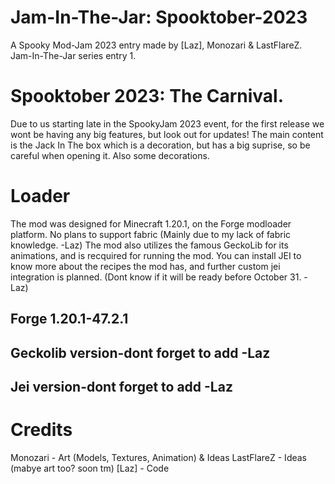 # Jam-In-The-Jar: Spooktober-2023
A Spooky Mod-Jam 2023 entry made by [Laz], Monozari &amp; LastFlareZ. 
Jam-In-The-Jar series entry 1.

# Spooktober 2023: The Carnival.
Due to us starting late in the SpookyJam 2023 event, for the first release we wont be having any big features, but look out for updates!
The main content is the Jack In The box which is a decoration, but has a big suprise, so be careful when opening it.
Also some decorations.

# Loader
The mod was designed for Minecraft 1.20.1, on the Forge modloader platform. No plans to support fabric (Mainly due to my lack of fabric knowledge. -Laz)
The mod also utilizes the famous GeckoLib for its animations, and is recquired for running the mod.
You can install JEI to know more about the recipes the mod has, and further custom jei integration is planned. (Dont know if it will be ready before October 31. -Laz)
## Forge 1.20.1-47.2.1
## Geckolib version-dont forget to add -Laz
## Jei version-dont forget to add -Laz

# Credits
Monozari - Art (Models, Textures, Animation) & Ideas
LastFlareZ - Ideas (mabye art too? soon tm)
[Laz] - Code
